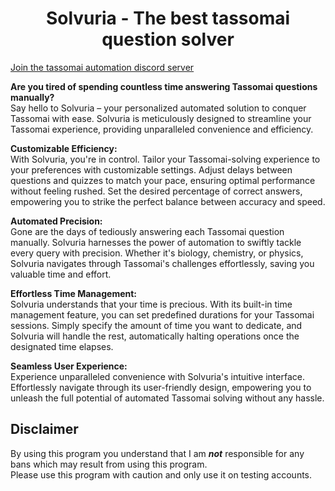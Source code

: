 <h1 align=center>Solvuria - The best tassomai question solver</h1>

[Join the tassomai automation discord server](https://discord.gg/c9PuB3du77)<br>

**Are you tired of spending countless time answering Tassomai questions manually?**<br>
Say hello to Solvuria – your personalized automated solution to conquer Tassomai with ease. Solvuria is meticulously designed to streamline your Tassomai experience, providing unparalleled convenience and efficiency.

**Customizable Efficiency:**<br>
With Solvuria, you're in control. Tailor your Tassomai-solving experience to your preferences with customizable settings. Adjust delays between questions and quizzes to match your pace, ensuring optimal performance without feeling rushed. Set the desired percentage of correct answers, empowering you to strike the perfect balance between accuracy and speed.

**Automated Precision:**<br>
Gone are the days of tediously answering each Tassomai question manually. Solvuria harnesses the power of automation to swiftly tackle every query with precision. Whether it's biology, chemistry, or physics, Solvuria navigates through Tassomai's challenges effortlessly, saving you valuable time and effort.

**Effortless Time Management:**<br>
Solvuria understands that your time is precious. With its built-in time management feature, you can set predefined durations for your Tassomai sessions. Simply specify the amount of time you want to dedicate, and Solvuria will handle the rest, automatically halting operations once the designated time elapses.

**Seamless User Experience:**<br>
Experience unparalleled convenience with Solvuria's intuitive interface. Effortlessly navigate through its user-friendly design, empowering you to unleash the full potential of automated Tassomai solving without any hassle.

## Disclaimer
By using this program you understand that I am <em><strong>not</strong></em> responsible for any bans which may result from using this program.<br>
Please use this program with caution and only use it on testing accounts.<br>
